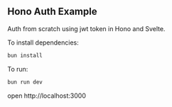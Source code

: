 ## Hono Auth Example
Auth from scratch using jwt token in Hono and Svelte.

To install dependencies:
```sh
bun install
```

To run:
```sh
bun run dev
```

open http://localhost:3000
